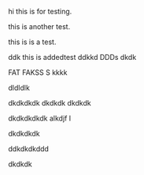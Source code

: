 hi this is for testing.

this is another test.

this is is a test.


ddk
this is addedtest
ddkkd
DDDs
dkdk

FAT FAKSS S
kkkk

dldldlk

dkdkdkdk
dkdkdk
dkdkdk

dkdkdkdkdk alkdjf l

dkdkdkdk

ddkdkdkddd

dkdkdk